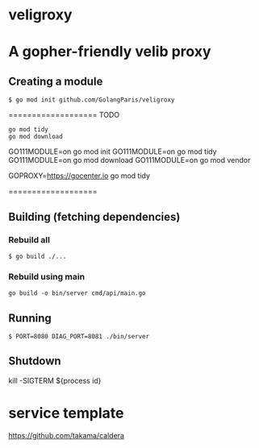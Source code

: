 # veligroxy
A gopher-friendly velib proxy
=======

## Creating a module

```
$ go mod init github.com/GolangParis/veligroxy
```


===================
TODO
```
go mod tidy
go mod download
```

GO111MODULE=on go mod init
GO111MODULE=on go mod tidy
GO111MODULE=on go mod download
GO111MODULE=on go mod vendor

GOPROXY=https://gocenter.io go mod tidy

===================

## Building (fetching dependencies)

### Rebuild all

```
$ go build ./...
```

### Rebuild using main
```
go build -o bin/server cmd/api/main.go
```

## Running

```
$ PORT=8080 DIAG_PORT=8081 ./bin/server
```

## Shutdown
kill -SIGTERM ${process id}


# service template

https://github.com/takama/caldera

